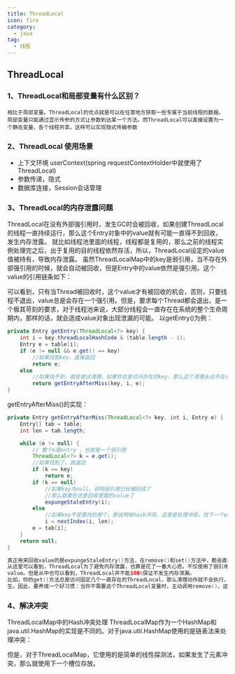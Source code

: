 ```yaml
---
title: ThreadLocal
icon: fire
category:
  - java
tag:
  - 线程
---
```

##  ThreadLocal

### 1、ThreadLocal和局部变量有什么区别？

    相比于局部变量。ThreadLocal的优点就是可以在任意地方获取一些专属于当前线程的数据。
    局部变量只能通过显示传参的方式让参数到达某一个方法。而ThreadLocal可以直接设置为一个静态变量，各个线程共享。这样可以实现隐式传输参数



### 2、ThreadLocal 使用场景
- 上下文环境 userContext(spring requestContextHolder中就使用了ThreadLocal<requestattribute>)
- 参数传递，隐式
- 数据库连接，Session会话管理


### 3、ThreadLocal的内存泄露问题
ThreadLocal在没有外部强引用时，发生GC时会被回收，如果创建ThreadLocal的线程一直持续运行，那么这个Entry对象中的value就有可能一直得不到回收，发生内存泄露。
就比如线程池里面的线程，线程都是复用的，那么之前的线程实例处理完之后，出于复用的目的线程依然存活，所以，ThreadLocal设定的value值被持有，导致内存泄露。
虽然ThreadLocalMap中的key是弱引用，当不存在外部强引用的时候，就会自动被回收，但是Entry中的value依然是强引用。这个value的引用链条如下：

可以看到，只有当Thread被回收时，这个value才有被回收的机会，否则，只要线程不退出，value总是会存在一个强引用。但是，要求每个Thread都会退出，是一个极其苛刻的要求，对于线程池来说，大部分线程会一直存在在系统的整个生命周期内，那样的话，就会造成value对象出现泄漏的可能。
以getEntry()为例：

```java
private Entry getEntry(ThreadLocal<?> key) {
    int i = key.threadLocalHashCode & (table.length - 1);
    Entry e = table[i];
    if (e != null && e.get() == key)
        //如果找到key，直接返回
        return e;
    else
        //如果找不到，就会尝试清理，如果你总是访问存在的key，那么这个清理永远不会进来
        return getEntryAfterMiss(key, i, e);
}

```

getEntryAfterMiss()的实现：
```java
private Entry getEntryAfterMiss(ThreadLocal<?> key, int i, Entry e) {
    Entry[] tab = table;
    int len = tab.length;

    while (e != null) {
        // 整个e是entry ，也就是一个弱引用
        ThreadLocal<?> k = e.get();
        //如果找到了，就返回
        if (k == key)
            return e;
        if (k == null)
            //如果key为null，说明弱引用已经被回收了
            //那么就要在这里回收里面的value了
            expungeStaleEntry(i);
        else
            //如果key不是要找的那个，那说明有hash冲突，这里是处理冲突，找下一个entry
            i = nextIndex(i, len);
        e = tab[i];
    }
    return null;
}

真正用来回收value的是expungeStaleEntry()方法，在remove()和set()方法中，都会直接或者间接调用到这个方法进行value的清理：
从这里可以看到，ThreadLocal为了避免内存泄露，也算是花了一番大心思。不仅使用了弱引用维护key，还会在每个操作上检查key是否被回收，进而再回收
value。但是从中也可以看到，ThreadLocal并不能100%保证不发生内存泄漏。
比如，你的get()方法总是访问固定几个一直存在的ThreadLocal，那么清理动作就不会执行，如果你没有机会调用set()和remove()，那么这个内存泄漏依然会发
生。因此，要养成一个好习惯：当你不需要这个ThreadLocal变量时，主动调用remove()，这样对整个系统是有好处的

```


### 4、解决冲突
ThreadLocalMap中的Hash冲突处理
ThreadLocalMap作为一个HashMap和java.util.HashMap的实现是不同的。对于java.util.HashMap使用的是链表法来处理冲突：

但是，对于ThreadLocalMap，它使用的是简单的线性探测法，如果发生了元素冲突，那么就使用下一个槽位存放。